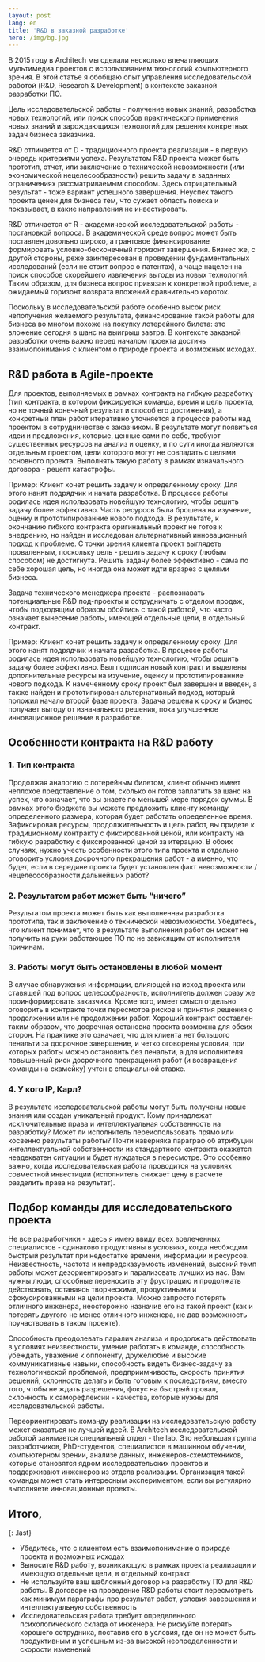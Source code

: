 ```yaml
---
layout: post
lang: en
title: 'R&D в заказной разработке'
hero: /img/bg.jpg
---
```


В 2015 году в Architech мы сделали несколько впечатляющих мультимедиа проектов с использованием технологий компьютерного зрения. В этой статье я обобщаю опыт управления исследовательской работой (R&D, Research & Development) в контексте заказной разработки ПО.


Цель исследовательской работы - получение новых знаний, разработка новых технологий, или поиск способов практического применения новых знаний и зарождающихся технологий для решения конкретных задач бизнеса заказчика.

R&D отличается от D - традиционного проекта реализации -  в первую очередь критериями успеха. Результатом R&D проекта может быть прототип, отчет, или заключение о технической невозможности (или экономической нецелесообразности) решить задачу в заданных ограничениях рассматриваемым способом. Здесь отрицательный результат - тоже вариант успешного завершения. Неуспех такого проекта ценен для бизнеса тем, что сужает область поиска и показывает, в какие направления не инвестировать.

R&D отличается от R - академической исследовательской работы - постановкой вопроса. В академической среде вопрос может быть поставлен довольно широко, а грантовое финансирование формировать условно-бесконечный горизонт завершения. Бизнес же, с другой стороны, реже заинтересован в проведении фундаментальных исследований (если не стоит вопрос о патентах), а чаще нацелен на поиск способов скорейшего извлечения выгоды из новых технологий. Таким образом, для бизнеса вопрос привязан к конкретной проблеме, а ожидаемый горизонт возврата вложений сравнительно короток.


Поскольку в исследовательской работе особенно высок риск неполучения желаемого результата, финансирование такой работы для бизнеса во многом похоже на покупку лотерейного билета: это вложение сегодня в шанс на выигрыш завтра. В контексте заказной разработки очень важно перед началом проекта достичь взаимопонимания с клиентом о природе проекта и возможных исходах.

## R&D работа в Agile-проекте
Для проектов, выполняемых в рамках контракта на гибкую разработку (тип контракта, в котором фиксируется команда, время и цель проекта, но не точный конечный результат и способ его достижения), а конкретный план работ итеративно уточняется в процессе работы над проектом в сотрудничестве с заказчиком. В результате могут появиться идеи и предложения, которые, ценные сами по себе, требуют существенных ресурсов на анализ и оценку, и по сути иногда являются отдельным проектом, цели которого могут не совпадать с целями основного проекта. Выполнять такую работу в рамках изначального договора - рецепт катастрофы. 

Пример: 
Клиент хочет решить задачу к определенному сроку. Для этого нанят подрядчик и начата разработка. В процессе работы родилась идея использовать новейшую технологию, чтобы решить задачу более эффективно. Часть ресурсов была брошена на изучение, оценку и прототипированние нового подхода. В результате, к окончанию гибкого контракта оригинальный проект не готов к внедрению, но найден и исследован альтернативный инновационный подход к проблеме.
С точки зрения клиента проект выглядеть проваленным, поскольку цель - решить задачу к сроку (любым способом) не достигнута. Решить задачу более эффективно - сама по себе хорошая цель, но иногда она может идти вразрез с целями бизнеса. 

Задача технического менеджера проекта - распознавать потенциальные R&D под-проекты и сотрудничать с отделом продаж, чтобы подходящим образом обойтись с такой работой, что часто означает вынесение работы, имеющей отдельные цели, в отдельный контракт.

Пример: 
Клиент хочет решить задачу к определенному сроку. Для этого нанят подрядчик и начата разработка. В процессе работы родилась идея использовать новейшую технологию, чтобы решить задачу более эффективно. Был подписан новый контракт и выделены дополнительные ресурсы на изучение, оценку и прототипированние нового подхода. К намеченному сроку проект был завершен и введен, а также найден и прототипирован альтернативный подход, который положил начало второй фазе проекта.
Задача решена к сроку и бизнес получает выгоду от изначального решения, пока улучшенное инновационное решение в разработке.


## Особенности контракта на R&D работу

### 1. Тип контракта

Продолжая аналогию с лотерейным билетом, клиент обычно имеет неплохое представление о том, сколько он готов заплатить за шанс на успех, что означает, что вы знаете по меньшей мере порядок суммы. В рамках этого бюджета вы можете предложить клиенту команду определенного размера, которая будет работать определенное время.
Зафиксировав ресурсы, продолжительность и цель работ, вы придете к традиционному контракту с фиксированной ценой, или контракту на гибкую разработку с фиксированной ценой за итерацию. В обоих случаях, нужно учесть особенности этого типа проекта и отдельно оговорить условия досрочного прекращения работ - а именно, что будет, если в середине проекта будет установлен факт невозможности / нецелесообразности дальнейших работ?

### 2. Результатом работ может быть “ничего”

Результатом проекта может быть как выполненная разработка прототипа, так и заключение о технической невозможности. Убедитесь, что клиент понимает, что в результате выполнения работ он может не получить на руки работающее ПО по не зависящим от исполнителя причинам.

### 3. Работы могут быть остановлены в любой момент

В случае обнаружения информации, влияющей на исход проекта или ставящей под вопрос целесообразность, исполнитель должен сразу же проинформировать заказчика. Кроме того, имеет смысл отдельно оговорить в контракте точки пересмотра рисков и принятия решения о продолжении или не продолжении работ.
Хороший контракт составлен таким образом, что досрочная остановка проекта возможна для обеих сторон. На практике это означает, что для клиента нет большого пенальти за досрочное завершение, и четко оговорены условия, при которых работы можно остановить без пенальти, а для исполнителя повышенный риск досрочного прекращения работ (и возвращения команды на скамейку) учтен в специальной ставке.

### 4. У кого IP, Карл?

В результате исследовательской работы могут быть получены новые знания или создан уникальный продукт. Кому принадлежат исключительные права и интеллектуальная собственность на разработку? Может ли исполнитель переиспользовать прямо или косвенно результаты работы?
Почти наверняка параграф об атрибуции интеллектуальной собственности из стандартного контракта окажется неадекватен ситуации и будет нуждаться в пересмотре. Это особенно важно, когда исследовательская работа проводится на условиях совместной инвестиции (исполнитель снижает цену в расчете разделить права на результат).


## Подбор команды для исследовательского проекта

Не все разработчики - здесь я имею ввиду всех вовлеченных специалистов -  одинаково продуктивны в условиях, когда необходим быстрый результат при недостатке времени, информации и ресурсов. Неизвестность, частота и непредсказуемость изменений, высокий темп работы может дезориентировать и парализовать лучших из нас. Вам нужны люди, способные переносить эту фрустрацию и продолжать действовать, оставаясь творческими, продуктиными и сфокусированными на цели проекта. Можно запросто потерять отличного инженера, неосторожно назначив его на такой проект (как и потерять другого не менее отличного инженера, не дав возможность поучаствовать в таком проекте).

Способность преодолевать паралич анализа и продолжать действовать в условиях неизвестности, умение работать в команде, способность убеждать, уважение к оппоненту, дружелюбие и высокие коммуникативные навыки, способность видеть бизнес-задачу за технологической проблемой, предприимчивость, скорость принятия решений, склонность делать и быть готовым к последствиям, вместо того, чтобы не ждать разрешения, фокус на быстрый провал, склонность к саморефлексии - качества, которые нужны для исследовательской работы.

Переориентировать команду реализации на исследовательскую работу может оказаться не лучшей идеей. В Architech исследовательской работой занимается специальный отдел - the lab. Это небольшая группа разработчиков, PhD-студентов, специалистов в машинном обучении, компьютерном зрении, анализе данных, инженеров-схемотехников, которые становятся ядром исследовательских проектов и поддерживают инженеров из отдела реализации. Организация такой команды может стать интересным экспериментом, если вы регулярно выполняете инновационные проекты.


## Итого,
{: .last}

* Убедитесь, что с клиентом есть взаимопонимание о природе проекта и возможных исходах
* Выносите R&D работу, возникающую в рамках проекта реализации и имеющую отдельные цели, в отдельный контракт
* Не используйте ваш шаблонный договор на разработку ПО для R&D работы. В договоре на проведение R&D работы стоит пересмотреть как минимум параграфы про результат работ, условия завершения и интеллектуальную собственность
* Исследовательская работа требует определенного психологического склада от инженера. Не рискуйте потерять хорошего сотрудника, поставив его в условия, где он не может быть продуктивным и успешным из-за высокой неопределенности и скорости изменений